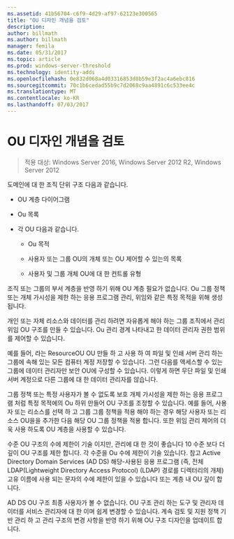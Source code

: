 ```yaml
---
ms.assetid: 41b56704-c6f9-4d29-af97-62123e300565
title: "OU 디자인 개념을 검토"
description: 
author: billmath
ms.author: billmath
manager: femila
ms.date: 05/31/2017
ms.topic: article
ms.prod: windows-server-threshold
ms.technology: identity-adds
ms.openlocfilehash: 0e832d068a4d03316853d8b59e3f2ac4a6ebc816
ms.sourcegitcommit: 70c1b6cedad55b9c7d2068c9aa4891c6c533ee4c
ms.translationtype: MT
ms.contentlocale: ko-KR
ms.lasthandoff: 07/03/2017
---
```

# <a name="reviewing-ou-design-concepts"></a>OU 디자인 개념을 검토

>적용 대상: Windows Server 2016, Windows Server 2012 R2, Windows Server 2012

도메인에 대 한 조직 단위 구조 다음과 같습니다.  
  
-   OU 계층 다이어그램  
  
-   Ou 목록  
  
-   각 OU 다음과 같습니다.  
  
    -   Ou 목적  
  
    -   사용자 또는 그룹 OU의 개체 또는 OU 제어할 수 있는의 목록  
  
    -   사용자 및 그룹 개체 OU에 대 한 컨트롤 유형  
  
조직 또는 그룹의 부서 계층을 반영 하기 위해 OU 계층 필요가 없습니다. Ou 그룹 정책 또는 개체 가시성을 제한 하는 응용 프로그램 관리, 위임와 같은 특정 목적을 위해 생성 됩니다.  
  
개인 또는 자체 리소스와 데이터를 관리 하려면 자유롭게 해야 하는 그룹 조직에서 관리 위임 OU 구조를 만들 수 있습니다. Ou 관리 경계 나타내고 한 데이터 관리자 권한 범위를 제어할 수 있습니다.  
  
예를 들어, 라는 ResourceOU OU 만들 하 고 사용 하 여 파일 및 인쇄 서버 관리 하는 그룹에 속해 있는 모든 컴퓨터 계정 저장할 수 있습니다. 그런 다음를 액세스할 수 있는 그룹에 데이터 관리자만 보안 OU에 구성할 수 있습니다. 이렇게 하면 무단 파일 및 인쇄 서버 계정으로 다른 그룹에 대 한 데이터 관리자를 않습니다.  
  
그룹 정책 또는 특정 사용자가 볼 수 없도록 보호 개체 가시성을 제한 하는 응용 프로그램 처럼 특정 목적에의 Ou 하위 만들어 OU 구조를 조정할 수 있습니다. 예를 들어, 사용자 또는 리소스를 선택 하 고 그룹 그룹 정책을 적용 해야 하는 경우 해당 사용자 또는 리소스 OU을을 추가한 다음 해당 OU 그룹 정책을 적용 합니다. 또한 위임 관리 제어의 더욱 사용 하도록 OU 계층을 사용할 수 있습니다.  
  
수준 OU 구조의 수에 제한이 기술 이지만, 관리에 대 한 것이 좋습니다 10 수준 보다 더 깊이 OU 구조를 제한 합니다. 각 수준을 Ou 수에 제한이 기술 있습니다. 참고 Active Directory Domain Services (AD DS) 해당-사용된 응용 프로그램 (즉, 전체 LDAP(Lightweight Directory Access Protocol) (LDAP) 경로를 디렉터리의 개체) 고유 이름에 사용 되는 문자의 수에 제한이 있을 수 있습니다 또는 계층 내 OU 깊이 합니다.  
  
AD DS OU 구조 최종 사용자가 볼 수 없습니다. OU 구조 관리 하는 도구 및 관리자 데이터를 서비스 관리자에 대 한 이며 쉽게 변경할 수 있습니다. 계속 검토 및 지원 정책 기반 관리 하 고 관리 구조의 변경 사항을 반영 하기 위해 OU 구조 디자인을 업데이트 합니다.  
  


